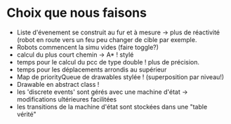 # Choix que nous faisons

- Liste d'évenement se construit au fur et à mesure -> plus de réactivité (robot en route vers un feu peu changer de cible par exemple.
- Robots commencent la simu vides (faire toggle?)
- calcul du plus court chemin -> A* ! stylé
- temps pour le calcul du pcc de type double ! plus de précision.
- temps pour les déplacements arrondis au supérieur
- Map de priorityQueue de drawables stylée ! (superposition par niveau!)
- Drawable en abstract class !
- les 'discrete events' sont gérés avec une machine d'état -> modifications ultérieures facilitées
- les transitions de la machine d'état sont stockées dans une "table vérité"